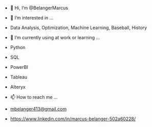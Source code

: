 - 👋 Hi, I’m @BelangerMarcus
  
- 👀 I’m interested in ...
- Data Analysis, Optimization, Machine Learning, Baseball, History
  
- 🌱 I’m currently using at work or learning ...
- Python
- SQL
- PowerBI
- Tableau
- Alteryx
  
- 📫 How to reach me ...
- mbelanger413@gmail.com
- https://www.linkedin.com/in/marcus-belanger-502a60228/
